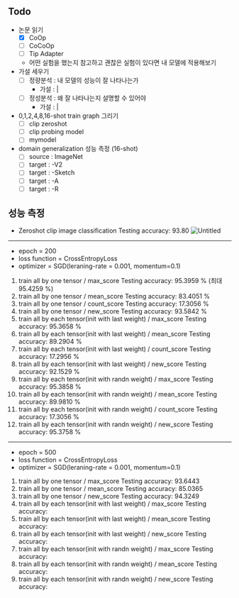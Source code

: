 ## Todo
- 논문 읽기
    - [x] CoOp
    - [ ] CoCoOp
    - [ ] Tip Adapter
    - 어떤 실험을 했는지 참고하고 괜찮은 실험이 있다면 내 모델에 적용해보기
- 가설 세우기
    - [ ] 정량분석 : 내 모델의 성능이 잘 나타나는가
        - 가설 : | 
    - [ ] 정성분석 : 왜 잘 나타나는지 설명할 수 있어야
        - 가설 : | 
- 0,1,2,4,8,16-shot train graph 그리기
    - [ ] clip zeroshot
    - [ ] clip probing model
    - [ ] mymodel
- domain generalization 성능 측정    (16-shot)
    - [ ] source : ImageNet
    - [ ] target : -V2
    - [ ] target : -Sketch
    - [ ] target : -A
    - [ ] target : -R

## 성능 측정

- Zeroshot clip image classification
Testing accuracy: 93.80
![Untitled](https://user-images.githubusercontent.com/20416616/222901049-7a1d7960-07c3-4efa-91ff-bb9d2d3d03bf.png)

---

- epoch = 200
- loss function = CrossEntropyLoss
- optimizer = SGD(leraning-rate = 0.001, momentum=0.1)
1. train all by one tensor / max_score
Testing accuracy: 95.3959 % (최대 95.4259 %)
2. train all by one tensor / mean_score
Testing accuracy: 83.4051 %
3. train all by one tensor / count_score
Testing accuracy: 17.3056 %
4. train all by one tensor / new_score
Testing accuracy: 93.5842 %
5. train all by each tensor(init with last weight) / max_score
Testing accuracy: 95.3658 %
6. train all by each tensor(init with last weight) / mean_score
Testing accuracy: 89.2904 %
7. train all by each tensor(init with last weight) / count_score
Testing accuracy: 17.2956 %
8. train all by each tensor(init with last weight) / new_score
Testing accuracy: 92.1529 %
9. train all by each tensor(init with randn weight) / max_score
Testing accuracy: 95.3858 %
10. train all by each tensor(init with randn weight) / mean_score
Testing accuracy: 89.9810 %
11. train all by each tensor(init with randn weight) / count_score
Testing accuracy: 17.3056 %
12. train all by each tensor(init with randn weight) / new_score
Testing accuracy: 95.3758 %
---
- epoch = 500
- loss function = CrossEntropyLoss
- optimizer = SGD(leraning-rate = 0.001, momentum=0.1)
1. train all by one tensor / max_score
Testing accuracy: 93.6443
2. train all by one tensor / mean_score
Testing accuracy: 85.0365 
4. train all by one tensor / new_score
Testing accuracy: 94.3249
5. train all by each tensor(init with last weight) / max_score
Testing accuracy: 
6. train all by each tensor(init with last weight) / mean_score
Testing accuracy: 
8. train all by each tensor(init with last weight) / new_score
Testing accuracy: 
9. train all by each tensor(init with randn weight) / max_score
Testing accuracy: 
10. train all by each tensor(init with randn weight) / mean_score
Testing accuracy: 
12. train all by each tensor(init with randn weight) / new_score
Testing accuracy: 
